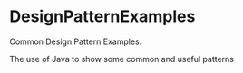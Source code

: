 # DesignPatternExamples
Common Design Pattern Examples. 

The use of Java to show some common and useful patterns
